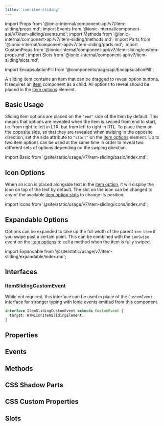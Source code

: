 ```yaml
---
title: 'ion-item-sliding'
---
```


import Props from '@ionic-internal/component-api/v7/item-sliding/props.md';
import Events from '@ionic-internal/component-api/v7/item-sliding/events.md';
import Methods from '@ionic-internal/component-api/v7/item-sliding/methods.md';
import Parts from '@ionic-internal/component-api/v7/item-sliding/parts.md';
import CustomProps from '@ionic-internal/component-api/v7/item-sliding/custom-props.md';
import Slots from '@ionic-internal/component-api/v7/item-sliding/slots.md';

<head>
  <title>ion-item-sliding: Slide Buttons | Slide Right to Left</title>
  <meta
    name="description"
    content="ion-item-sliding component contains items that are dragged to reveal buttons. Options are revealed when the sliding item is swiped from left to right."
  />
</head>

import EncapsulationPill from '@components/page/api/EncapsulationPill';

A sliding item contains an item that can be dragged to reveal option buttons. It requires an [item](./item) component as a child. All options to reveal should be placed in the [item options](./item-options) element.

## Basic Usage

Sliding item options are placed on the `"end"` side of the item by default. This means that options are revealed when the item is swiped from end to start, i.e. from right to left in LTR, but from left to right in RTL. To place them on the opposite side, so that they are revealed when swiping in the opposite direction, set the side attribute to `"start"` on the [item options](./item-options) element. Up to two item options can be used at the same time in order to reveal two different sets of options depending on the swiping direction.

import Basic from '@site/static/usage/v7/item-sliding/basic/index.md';

<Basic />

## Icon Options

When an icon is placed alongside text in the [item option](./item-option), it will display the icon on top of the text by default. The slot on the icon can be changed to any of the available [item option slots](./item-option#slots) to change its position.

import Icons from '@site/static/usage/v7/item-sliding/icons/index.md';

<Icons />

## Expandable Options

Options can be expanded to take up the full width of the parent `ion-item` if you swipe past a certain point. This can be combined with the `ionSwipe` event on the [item options](./item-options) to call a method when the item is fully swiped.

import Expandable from '@site/static/usage/v7/item-sliding/expandable/index.md';

<Expandable />

## Interfaces

### ItemSlidingCustomEvent

While not required, this interface can be used in place of the `CustomEvent` interface for stronger typing with Ionic events emitted from this component.

```typescript
interface ItemSlidingCustomEvent extends CustomEvent {
  target: HTMLIonItemSlidingElement;
}
```

## Properties

<Props />

## Events

<Events />

## Methods

<Methods />

## CSS Shadow Parts

<Parts />

## CSS Custom Properties

<CustomProps />

## Slots

<Slots />

